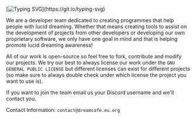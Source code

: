 [![Typing SVG](https://readme-typing-svg.demolab.com?font=Noto+Sans+Symbols&weight=700&size=28&pause=1000&random=false&width=550&height=50&lines=Welcome+to+LDI+Developers!)](https://git.io/typing-svg)

We are a developer team dedicated to creating programmes that help people with lucid dreaming. Whether that means creating tools to assist on the development of projects from other developers or developing our own proprietary software, we only have one goal in mind and that is helping promote lucid dreaming awareness!

All of our work is open-source so feel free to fork, contribute and modify our projects. We try our best to always license our work under the `GNU GENERAL PUBLIC LICENSE` but different licenses can exist for different projects (so make sure to always double check under which license the project you want to use is).

If you want to join the team email us your Discord username and we'll contact you.

Contact Information: `contact@dreamcafe.eu.org`
<!--

**Here are some ideas to get you started:**

🙋‍♀️ A short introduction - what is your organization all about?
🌈 Contribution guidelines - how can the community get involved?
👩‍💻 Useful resources - where can the community find your docs? Is there anything else the community should know?
🍿 Fun facts - what does your team eat for breakfast?
🧙 Remember, you can do mighty things with the power of [Markdown](https://docs.github.com/github/writing-on-github/getting-started-with-writing-and-formatting-on-github/basic-writing-and-formatting-syntax)
-->

